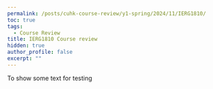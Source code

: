 ```yaml
---
permalink: /posts/cuhk-course-review/y1-spring/2024/11/IERG1810/
toc: true
tags:
  - Course Review
title: IERG1810 Course review
hidden: true
author_profile: false
excerpt: ""
---
```



To show some text for testing
